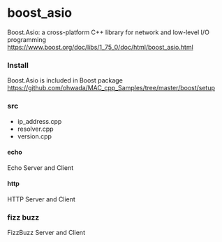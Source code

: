 boost_asio
===============


Boost.Asio: 
a cross-platform C++ library for network and low-level I/O programming 
https://www.boost.org/doc/libs/1_75_0/doc/html/boost_asio.html 


### Install
Boost.Asio is included in Boost package
https://github.com/ohwada/MAC_cpp_Samples/tree/master/boost/setup   


### src
- ip_address.cpp  
- resolver.cpp  
- version.cpp 

#### echo  
Echo Server and Client

#### http  
HTTP Server and Client  

### fizz buzz  
FizzBuzz Server and Client


